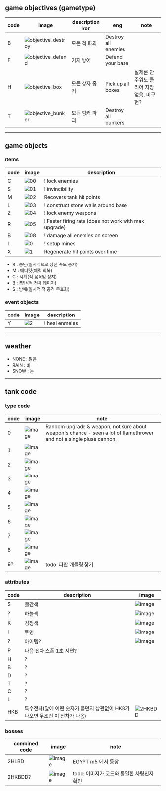 ## game objectives (gametype)

| code | image | description kor | eng | note |
|-|-|-|-|-|
| B |![objective_destroy](https://github.com/jupiterbjy/OpenAT/assets/26041217/941b2cc2-c107-48de-9526-3c184c845d46)| 모든 적 파괴 | Destroy all enemies | |
| F |![objective_defend](https://github.com/jupiterbjy/OpenAT/assets/26041217/0c17115e-9a86-4e78-8619-18a0e95bbe91)| 기지 방어 | Defend your base | |
| H |![objective_box](https://github.com/jupiterbjy/OpenAT/assets/26041217/267bed54-3126-4786-942e-aaacc493cc45)| 모든 상자 줍기 | Pick up all boxes | 실제론 안주워도 클리어 지장 없음. 미구현? |
| T |![objective_bunker](https://github.com/jupiterbjy/OpenAT/assets/26041217/b3bc46f8-b2a8-48cc-be2c-a966c72c26c4)| 모든 벙커 파괴 | Destroy all bunkers | |

---

## game objects

### items
| code | image | description |
|-|-|-|
| C |![00](https://github.com/jupiterbjy/OpenAT/assets/26041217/a388e1e9-e9e2-42ff-b623-613dbde57bfd)|! lock enemies|
| S |![01](https://github.com/jupiterbjy/OpenAT/assets/26041217/78c193eb-e4b9-41ff-a931-fbdfe02c1da1)|! invincibility|
| M |![02](https://github.com/jupiterbjy/OpenAT/assets/26041217/7b7b5bb6-c68d-4a3a-ad37-299d42d01c01)|Recovers tank hit points|
| L |![03](https://github.com/jupiterbjy/OpenAT/assets/26041217/812235bb-e13b-431d-8142-f6cf980cc778)|! construct stone walls around base|
| Z |![04](https://github.com/jupiterbjy/OpenAT/assets/26041217/0cbfb3ea-b594-49f2-aa5a-5b29e7772be4)|! lock enemy weapons|
| R |![05](https://github.com/jupiterbjy/OpenAT/assets/26041217/8d888a4a-0fd9-48b2-b781-1bc292006c94)|! Faster firing rate (does not work with max upgrade)|
| B |![08](https://github.com/jupiterbjy/OpenAT/assets/26041217/50748447-b60e-4925-b096-f6d3daad0b2e)|! damage all enemies on screen|
| I |![0](https://github.com/jupiterbjy/OpenAT/assets/26041217/5a034a77-d393-4985-9c56-f747bef81a8c)|! setup mines|
| X |![1](https://github.com/jupiterbjy/OpenAT/assets/26041217/53bcdf23-6693-4330-8b72-218a57393906)|Regenerate hit points over time|

- R : 총탄(일시적으로 장전 속도 증가)
- M : 메디킷(체력 회복)
- C : 시계(적 움직임 정지)
- B : 폭탄(적 전체 데미지)
- S : 방패(일시적 적 공격 무효화)

### event objects
| code | image | description |
|-|-|-|
| Y |![2](https://github.com/jupiterbjy/OpenAT/assets/26041217/105c0c6c-3683-4c03-b822-827ec3fb450f)|! heal enmeies|

---

## weather
- NONE : 맑음
- RAIN : 비
- SNOW : 눈

---

## tank code

### type code

| code | image | note |
|-|-|-|
|0|![image](https://github.com/jupiterbjy/OpenAT/assets/26041217/bbfbc334-6509-4d8b-8653-4bb51d007313)|Random upgrade & weapon, not sure about weapon's chance - seen a lot of flamethrower and not a single pluse cannon.|
|1|![image](https://github.com/jupiterbjy/OpenAT/assets/26041217/b81eb933-d13c-4e09-828a-303e1cbd73c5)||
|2|![image](https://github.com/jupiterbjy/OpenAT/assets/26041217/c657e2c0-ad1e-482a-a514-2740baffcffe)||
|3|![image](https://github.com/jupiterbjy/OpenAT/assets/26041217/66b4a990-1cae-4884-b83d-42848daff297)||
|4|![image](https://github.com/jupiterbjy/OpenAT/assets/26041217/c87bd145-0982-422c-a337-030e9ffb08d6)||
|5|![image](https://github.com/jupiterbjy/OpenAT/assets/26041217/de06fee0-cefe-4b59-9b9d-e61f2c4cef90)||
|6|![image](https://github.com/jupiterbjy/OpenAT/assets/26041217/0718d3ed-a780-4a9a-9773-dc9fe48d36ff)||
|7|![image](https://github.com/jupiterbjy/OpenAT/assets/45421813/9384ce73-bfbd-4bca-b563-5820e72a0b0c)||
|8|![image](https://github.com/jupiterbjy/OpenAT/assets/26041217/baccff0f-4160-4e85-8566-ea0b4b4b5a6b)||
|9?|![image](https://github.com/jupiterbjy/OpenAT/assets/26041217/43b905a6-4505-41b2-9a48-9f80994e2e1d)|todo: 파란 개틀링 찾기|

### attributes
| code | description | image |
|-|-|-|
| S | 빨간색 |![image](https://github.com/jupiterbjy/OpenAT/assets/26041217/55ccef79-f540-459f-8d04-166ee15be7f9)|
| ? | 하늘색 |![image](https://github.com/jupiterbjy/OpenAT/assets/26041217/9a721677-338f-4647-84fb-11931330b2bd)|
| K | 검정색 |![image](https://github.com/jupiterbjy/OpenAT/assets/26041217/a52f2a3f-b2f7-49d1-ad59-6daac0ac8165)|
| I | 투명 |![image](https://github.com/jupiterbjy/OpenAT/assets/26041217/954373b5-9886-417c-b7be-2505a4205656)|
| ? | 아이템? |![image](https://github.com/jupiterbjy/OpenAT/assets/26041217/ba46278c-b3a8-4024-888c-507a7cd1295a)|
| P | 다음 전차 스폰 1초 지연? |
| H | ? |
| B | ? |
| D | ? |
| T | ? |
| C | ? |
| L | ? |
| HKB | 특수전차(앞에 어떤 숫자가 붙던지 상관없이 HKB가 나오면 무조건 이 전차가 나옴) | ![2HKBDD](https://github.com/jupiterbjy/OpenAT/assets/45421813/1335abc2-cd91-4142-ad29-2a5dace6f832)|

### bosses
| combined code | image | note |
|-|-|-|
|2HLBD|![image](https://github.com/jupiterbjy/OpenAT/assets/26041217/60c3bb59-806d-48e9-96d6-395bae908592)|EGYPT m5 에서 등장|
|2HKBDD?|![image](https://github.com/jupiterbjy/OpenAT/assets/26041217/9b498a50-7f9d-4226-8a18-141c34ccf708)|todo: 이미지가 코드와 동일한 차량인지 확인|
